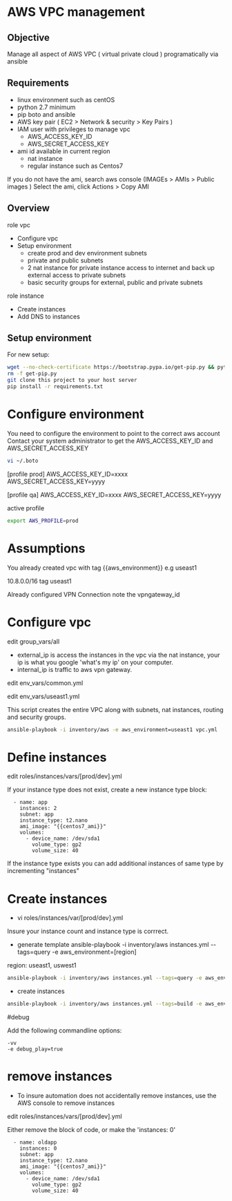 # AWS VPC management

## Objective
Manage all aspect of AWS VPC ( virtual private cloud ) programatically via ansible

## Requirements
- linux environment such as centOS
- python 2.7 minimum
- pip boto and ansible
- AWS key pair ( EC2 > Network & security > Key Pairs )
- IAM user with privileges to manage vpc
  - AWS_ACCESS_KEY_ID
  - AWS_SECRET_ACCESS_KEY
- ami id available in current region
  - nat instance
  - regular instance such as Centos7

If you do not have the ami, search aws console (IMAGEs > AMIs > Public images )
Select the ami, click Actions > Copy AMI

## Overview
role vpc
- Configure vpc
- Setup environment
  - create prod and dev environment subnets
  - private and public subnets
  - 2 nat instance for private instance access to internet and back up external access to private subnets
  - basic security groups for external, public and private subnets

role instance
- Create instances
- Add DNS to instances


## Setup environment

For new setup:

```sh
wget --no-check-certificate https://bootstrap.pypa.io/get-pip.py && python get-pip.py
rm -f get-pip.py
git clone this project to your host server
pip install -r requirements.txt
```

# Configure environment

You need to configure the environment to point to the correct aws account
Contact your system administrator to get the AWS_ACCESS_KEY_ID and AWS_SECRET_ACCESS_KEY
 

```sh
vi ~/.boto
```

[profile prod]
AWS_ACCESS_KEY_ID=xxxx
AWS_SECRET_ACCESS_KEY=yyyy

[profile qa]
AWS_ACCESS_KEY_ID=xxxx
AWS_SECRET_ACCESS_KEY=yyyy

active profile
```sh
export AWS_PROFILE=prod
```

# Assumptions

You already created vpc with tag {{aws_environment}} e.g useast1

10.8.0.0/16 tag useast1

Already configured VPN Connection note the vpngateway_id 

# Configure vpc

edit group_vars/all

- external_ip is access the instances in the vpc via the nat instance, your ip is what you google 'what's my ip' on your computer.
- internal_ip is traffic to aws vpn gateway.

edit env_vars/common.yml

edit env_vars/useast1.yml

This script creates the entire VPC along with subnets, nat instances, routing and security groups.
```sh
ansible-playbook -i inventory/aws -e aws_environment=useast1 vpc.yml
```

# Define instances

edit roles/instances/vars/[prod/dev].yml

If your instance type does not exist, create a new instance type block:
```
  - name: app
    instances: 2
    subnet: app
    instance_type: t2.nano
    ami_image: "{{centos7_ami}}"
    volumes:
      - device_name: /dev/sda1
        volume_type: gp2
        volume_size: 40
```
If the instance type exists you can add additional instances of same type by incrementing "instances"


# Create instances

- vi roles/instances/var/[prod/dev].yml

Insure your instance count and instance type is corrrect.

- generate template
ansible-playbook -i inventory/aws instances.yml --tags=query -e aws_environment=[region]

region: useast1, uswest1

```sh
ansible-playbook -i inventory/aws instances.yml --tags=query -e aws_environment=useast1 
```

- create instances
```sh
ansible-playbook -i inventory/aws instances.yml --tags=build -e aws_environment=useast1
```

#debug

Add the following commandline options:
```
-vv
-e debug_play=true

``` 
# remove instances

- To insure automation does not accidentally remove instances, use the AWS console to remove instances

edit roles/instances/vars/[prod/dev].yml

Either remove the block of code, or make the 'instances: 0'
```
  - name: oldapp
    instances: 0
    subnet: app
    instance_type: t2.nano
    ami_image: "{{centos7_ami}}"
    volumes:
      - device_name: /dev/sda1
        volume_type: gp2
        volume_size: 40
```
